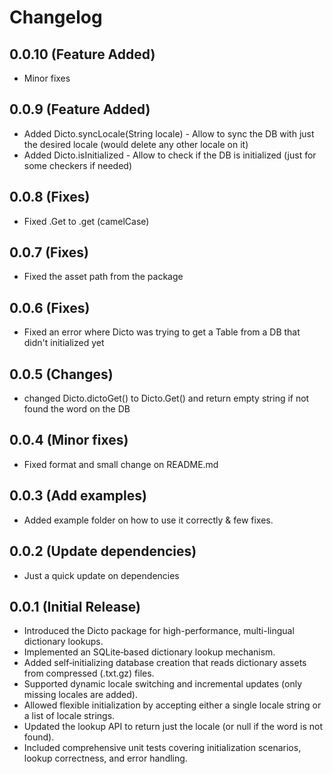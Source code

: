 # Changelog

## 0.0.10 (Feature Added)

- Minor fixes

## 0.0.9 (Feature Added)

- Added Dicto.syncLocale(String locale) - Allow to sync the DB with just the desired locale (would delete any other locale on it)
- Added Dicto.isInitialized - Allow to check if the DB is initialized (just for some checkers if needed)

## 0.0.8 (Fixes)

- Fixed .Get to .get (camelCase)

## 0.0.7 (Fixes)

- Fixed the asset path from the package

## 0.0.6 (Fixes)

- Fixed an error where Dicto was trying to get a Table from a DB that didn't initialized yet

## 0.0.5 (Changes)

- changed Dicto.dictoGet() to Dicto.Get() and return empty string if not found the word on the DB

## 0.0.4 (Minor fixes)

- Fixed format and small change on README.md

## 0.0.3 (Add examples)

- Added example folder on how to use it correctly & few fixes.

## 0.0.2 (Update dependencies)

- Just a quick update on dependencies

## 0.0.1 (Initial Release)

- Introduced the Dicto package for high-performance, multi-lingual dictionary lookups.
- Implemented an SQLite‑based dictionary lookup mechanism.
- Added self‑initializing database creation that reads dictionary assets from compressed (.txt.gz) files.
- Supported dynamic locale switching and incremental updates (only missing locales are added).
- Allowed flexible initialization by accepting either a single locale string or a list of locale strings.
- Updated the lookup API to return just the locale (or null if the word is not found).
- Included comprehensive unit tests covering initialization scenarios, lookup correctness, and error handling.
